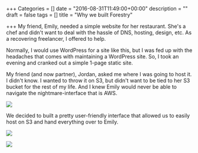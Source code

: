 +++
Categories = []
date = "2016-08-31T11:49:00+00:00"
description = ""
draft = false
tags = []
title = "Why we built Forestry"

+++
My friend, Emily, needed a simple website for her restaurant.  She's a chef and didn't want to deal with the hassle of DNS, hosting, design, etc.  As a recovering freelancer, I offered to help. 

Normally, I would use WordPress for a site like this, but I was fed up with the headaches that comes with maintaining a WordPress site.  So, I took an evening and cranked out a simple 1-page static site.

My friend (and now partner), Jordan, asked me where I was going to host it.  I didn't know.  I wanted to throw it on S3, but didn't want to be tied to her S3 bucket for the rest of my life. And I knew Emily would never be able to navigate the nightmare-interface that is AWS.

![](/blog/forestryio/images/aws-console-puke.png)

We decided to built a pretty user-friendly interface that allowed us to easily host on S3 and hand everything over to Emily.

![](/blog/forestryio/images/admin1.png)

![](/blog/forestryio/images/cms2.png)
